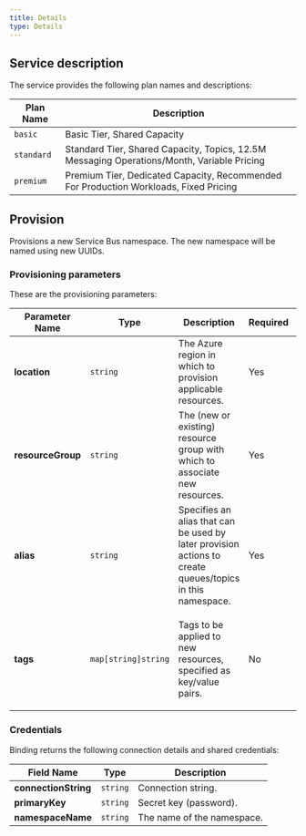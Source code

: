 ```yaml
---
title: Details
type: Details
---
```


## Service description

The service provides the following plan names and descriptions:

| Plan Name | Description |
|-----------|-------------|
| `basic` | Basic Tier, Shared Capacity |
| `standard` | Standard Tier, Shared Capacity, Topics, 12.5M Messaging Operations/Month, Variable Pricing |
| `premium` | Premium Tier, Dedicated Capacity, Recommended For Production Workloads, Fixed Pricing |

## Provision

Provisions a new Service Bus namespace. The new namespace will be named using
new UUIDs.

### Provisioning parameters

These are the provisioning parameters:

| Parameter Name | Type | Description | Required | Default Value |
|----------------|------|-------------|----------|---------------|
| **location** | `string` | The Azure region in which to provision applicable resources. | Yes |  |
| **resourceGroup** | `string` | The (new or existing) resource group with which to associate new resources. | Yes |  |
| **alias** | `string` | Specifies an alias that can be used by later provision actions to create queues/topics in this namespace. | Yes |  |
| **tags** | `map[string]string` | Tags to be applied to new resources, specified as key/value pairs. | No | Tags (even if none are specified) are automatically supplemented with `heritage: open-service-broker-azure`. |

### Credentials

Binding returns the following connection details and shared credentials:

| Field Name | Type | Description |
|------------|------|-------------|
| **connectionString** | `string` | Connection string. |
| **primaryKey** | `string` | Secret key (password). |
| **namespaceName** | `string` | The name of the namespace. |